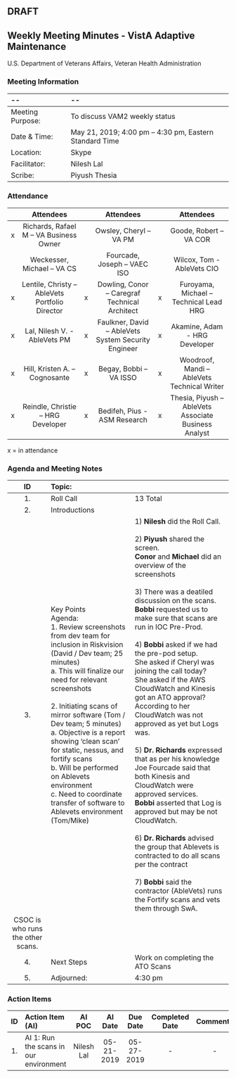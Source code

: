 ## DRAFT

## Weekly Meeting Minutes  - VistA Adaptive Maintenance
U.S. Department of Veterans Affairs, Veteran Health Administration


### Meeting Information
| -- | -- |
|:---|:---|
| Meeting Purpose: | To discuss VAM2 weekly status  |
| Date & Time: | May 21, 2019; 4:00 pm – 4:30 pm, Eastern Standard Time |
| Location:	| Skype | 
| Facilitator:	| Nilesh Lal |
| Scribe: | Piyush Thesia |


### Attendance

|  | Attendees |  | Attendees	|  | Attendees |
|:---:|:---:|:---:|:---:|:---:|:---:|
| x | Richards, Rafael M – VA Business Owner |  | Owsley, Cheryl – VA PM |  | Goode, Robert – VA COR |
|   | Weckesser, Michael – VA CS |  | Fourcade, Joseph – VAEC ISO |  | Wilcox, Tom - AbleVets CIO | 
| x | Lentile, Christy – AbleVets Portfolio Director | x | Dowling, Conor – Caregraf Technical Architect | x | Furoyama, Michael – Technical Lead HRG | 
| x | Lal, Nilesh V. - AbleVets PM | x | Faulkner, David – AbleVets System Security Engineer | x | Akamine, Adam - HRG Developer |
| x | Hill, Kristen A. – Cognosante | x | Begay, Bobbi – VA ISSO  | x | Woodroof, Mandi – AbleVets Technical Writer |
| x | Reindle, Christie – HRG Developer | x | Bedifeh, Pius - ASM Research  | x | Thesia, Piyush – AbleVets Associate Business Analyst |

x = in attendance




### Agenda and Meeting Notes

| ID | Topic: |  |
|:---:|:---|:---|
| 1. | Roll Call | 13 Total |
| 2. | Introductions |  | 
| 3. | Key Points </br> Agenda: </br> 1.	Review screenshots from dev team for inclusion in Riskvision (David / Dev team; 25 minutes) </br> a.	This will finalize our need for relevant screenshots </br> </br> 2.	Initiating scans of mirror software  (Tom / Dev team;  5 minutes) </br> a.	Objective is a report showing ‘clean scan’ for static, nessus, and fortify scans </br> b.	Will be performed on Ablevets environment </br> c.	Need to coordinate transfer of software to Ablevets environment  (Tom/Mike) </br> | 1)	**Nilesh** did the Roll Call. </br> </br> 2)	**Piyush** shared the screen. </br> **Conor** and **Michael** did an overview of the screenshots </br> </br> 3)	There was a deatiled discussion on the scans. </br> **Bobbi** requested us to make sure that scans are run in IOC Pre-Prod. </br> </br> 4) **Bobbi** asked if we had the pre-pod setup. </br> She asked if Cheryl was joining the call today? </br> She asked if the AWS CloudWatch and Kinesis got an ATO approval?  </br> According to her CloudWatch was not approved as yet but Logs was. </br> </br> 5) **Dr. Richards** expressed that as per his knowledge Joe Fourcade said that both Kinesis and CloudWatch were approved services. </br> **Bobbi** asserted that Log is approved but may be not CloudWatch. </br> </br> 6) **Dr. Richards** advised the group that Ablevets is contracted to do all scans per the contract </br> </br>  7) **Bobbi** said the contractor (AbleVets) runs the Fortify scans and vets them through SwA.
CSOC is who runs the other scans.|
| 4. |	Next Steps | Work on completing the ATO Scans |
| 5. | Adjourned: | 4:30 pm |



### Action Items

| ID | Action Item (AI) | AI POC | AI Date | Due Date | Completed Date | Comments |
|:---:|:---|:---:|:---:|:---:|:---:|:---:|
| 1. | AI 1: Run the scans in our environment| Nilesh Lal | 05-21-2019 | 05-27-2019 | - | - | 





